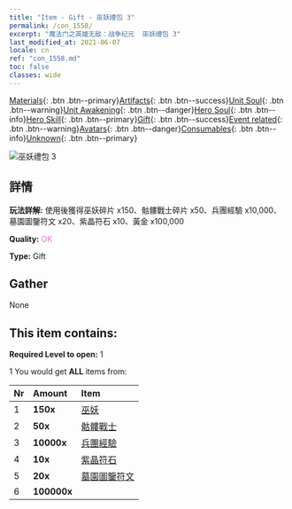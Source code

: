 ```yaml
---
title: "Item - Gift - 巫妖禮包 3"
permalink: /con_1558/
excerpt: "魔法门之英雄无敌：战争纪元  巫妖禮包 3"
last_modified_at: 2021-06-07
locale: cn
ref: "con_1558.md"
toc: false
classes: wide
---
```

 [Materials](/ItemsCN/){: .btn .btn--primary}[Artifacts](/ItemsCN/Artifacts/){: .btn .btn--success}[Unit Soul](/ItemsCN/UnitSoul/){: .btn .btn--warning}[Unit Awakening](/ItemsCN/UnitAwakening/){: .btn .btn--danger}[Hero Soul](/ItemsCN/HeroSoul/){: .btn .btn--info}[Hero Skill](/ItemsCN/HeroSkill/){: .btn .btn--primary}[Gift](/ItemsCN/Gift/){: .btn .btn--success}[Event related](/ItemsCN/Events/){: .btn .btn--warning}[Avatars](/ItemsCN/Avatars/){: .btn .btn--danger}[Consumables](/ItemsCN/Consumables/){: .btn .btn--info}[Unknown](/ItemsCN/Unknown/){: .btn .btn--primary}

 ![巫妖禮包 3](/images/t/i_907167.png)

## 詳情
 **玩法詳解:** 使用後獲得巫妖碎片 x150、骷髏戰士碎片 x50、兵團經驗 x10,000、墓園圖鑒符文 x20、紫晶符石 x10、黃金 x100,000

 **Quality:** <span style="color: #DA70D6">OK</span>

 **Type:** Gift

## Gather

  None

## This item contains:

 **Required Level to open:** 1

 1 You would get **ALL** items  from:

  | Nr | Amount |     Item    |
  |:---|:-------|:------------|
  | 1 |  **150x** | [巫妖](/cn/Items/unt_212/) |  | 
  | 2 |  **50x** | [骷髏戰士](/cn/Items/unt_208/) |  | 
  | 3 |  **10000x** | [兵團經驗](/cn/Items/con_902/) |  | 
  | 4 |  **10x** | [紫晶符石](/cn/Items/con_720/) |  | 
  | 5 |  **20x** | [墓園圖鑒符文](/cn/Items/con_755/) |  | 
  | 6 |  **100000x** | <i class="fas fa-coins"/> |  | 
